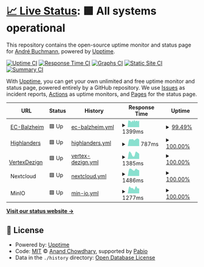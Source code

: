 # [📈 Live Status](https://status.schliesser.dev): <!--live status--> **🟩 All systems operational**

This repository contains the open-source uptime monitor and status page for [André Buchmann](https://status.schliesser.dev), powered by [Upptime](https://github.com/upptime/upptime).

[![Uptime CI](https://github.com/schliesser/upptime/workflows/Uptime%20CI/badge.svg)](https://github.com/schliesser/upptime/actions?query=workflow%3A%22Uptime+CI%22)
[![Response Time CI](https://github.com/schliesser/upptime/workflows/Response%20Time%20CI/badge.svg)](https://github.com/schliesser/upptime/actions?query=workflow%3A%22Response+Time+CI%22)
[![Graphs CI](https://github.com/schliesser/upptime/workflows/Graphs%20CI/badge.svg)](https://github.com/schliesser/upptime/actions?query=workflow%3A%22Graphs+CI%22)
[![Static Site CI](https://github.com/schliesser/upptime/workflows/Static%20Site%20CI/badge.svg)](https://github.com/schliesser/upptime/actions?query=workflow%3A%22Static+Site+CI%22)
[![Summary CI](https://github.com/schliesser/upptime/workflows/Summary%20CI/badge.svg)](https://github.com/schliesser/upptime/actions?query=workflow%3A%22Summary+CI%22)

With [Upptime](https://upptime.js.org), you can get your own unlimited and free uptime monitor and status page, powered entirely by a GitHub repository. We use [Issues](https://github.com/schliesser/upptime/issues) as incident reports, [Actions](https://github.com/schliesser/upptime/actions) as uptime monitors, and [Pages](https://status.schliesser.dev) for the status page.

<!--start: status pages-->
<!-- This summary is generated by Upptime (https://github.com/upptime/upptime) -->
<!-- Do not edit this manually, your changes will be overwritten -->
<!-- prettier-ignore -->
| URL | Status | History | Response Time | Uptime |
| --- | ------ | ------- | ------------- | ------ |
| <img alt="" src="https://status.schliesser.dev/ec-balzheim.png" height="13"> [EC-Balzheim](https://www.ec-balzheim.de) | 🟩 Up | [ec-balzheim.yml](https://github.com/schliesser/upptime/commits/HEAD/history/ec-balzheim.yml) | <details><summary><img alt="Response time graph" src="./graphs/ec-balzheim/response-time-week.png" height="20"> 1399ms</summary><br><a href="https://status.schliesser.dev/history/ec-balzheim"><img alt="Response time 1282" src="https://img.shields.io/endpoint?url=https%3A%2F%2Fraw.githubusercontent.com%2Fschliesser%2Fupptime%2FHEAD%2Fapi%2Fec-balzheim%2Fresponse-time.json"></a><br><a href="https://status.schliesser.dev/history/ec-balzheim"><img alt="24-hour response time 1332" src="https://img.shields.io/endpoint?url=https%3A%2F%2Fraw.githubusercontent.com%2Fschliesser%2Fupptime%2FHEAD%2Fapi%2Fec-balzheim%2Fresponse-time-day.json"></a><br><a href="https://status.schliesser.dev/history/ec-balzheim"><img alt="7-day response time 1399" src="https://img.shields.io/endpoint?url=https%3A%2F%2Fraw.githubusercontent.com%2Fschliesser%2Fupptime%2FHEAD%2Fapi%2Fec-balzheim%2Fresponse-time-week.json"></a><br><a href="https://status.schliesser.dev/history/ec-balzheim"><img alt="30-day response time 1449" src="https://img.shields.io/endpoint?url=https%3A%2F%2Fraw.githubusercontent.com%2Fschliesser%2Fupptime%2FHEAD%2Fapi%2Fec-balzheim%2Fresponse-time-month.json"></a><br><a href="https://status.schliesser.dev/history/ec-balzheim"><img alt="1-year response time 1282" src="https://img.shields.io/endpoint?url=https%3A%2F%2Fraw.githubusercontent.com%2Fschliesser%2Fupptime%2FHEAD%2Fapi%2Fec-balzheim%2Fresponse-time-year.json"></a></details> | <details><summary><a href="https://status.schliesser.dev/history/ec-balzheim">99.49%</a></summary><a href="https://status.schliesser.dev/history/ec-balzheim"><img alt="All-time uptime 99.52%" src="https://img.shields.io/endpoint?url=https%3A%2F%2Fraw.githubusercontent.com%2Fschliesser%2Fupptime%2FHEAD%2Fapi%2Fec-balzheim%2Fuptime.json"></a><br><a href="https://status.schliesser.dev/history/ec-balzheim"><img alt="24-hour uptime 98.68%" src="https://img.shields.io/endpoint?url=https%3A%2F%2Fraw.githubusercontent.com%2Fschliesser%2Fupptime%2FHEAD%2Fapi%2Fec-balzheim%2Fuptime-day.json"></a><br><a href="https://status.schliesser.dev/history/ec-balzheim"><img alt="7-day uptime 99.49%" src="https://img.shields.io/endpoint?url=https%3A%2F%2Fraw.githubusercontent.com%2Fschliesser%2Fupptime%2FHEAD%2Fapi%2Fec-balzheim%2Fuptime-week.json"></a><br><a href="https://status.schliesser.dev/history/ec-balzheim"><img alt="30-day uptime 99.04%" src="https://img.shields.io/endpoint?url=https%3A%2F%2Fraw.githubusercontent.com%2Fschliesser%2Fupptime%2FHEAD%2Fapi%2Fec-balzheim%2Fuptime-month.json"></a><br><a href="https://status.schliesser.dev/history/ec-balzheim"><img alt="1-year uptime 99.52%" src="https://img.shields.io/endpoint?url=https%3A%2F%2Fraw.githubusercontent.com%2Fschliesser%2Fupptime%2FHEAD%2Fapi%2Fec-balzheim%2Fuptime-year.json"></a></details>
| <img alt="" src="https://status.schliesser.dev/highlanders.png" height="13"> [Highlanders](https://highlanders.club) | 🟩 Up | [highlanders.yml](https://github.com/schliesser/upptime/commits/HEAD/history/highlanders.yml) | <details><summary><img alt="Response time graph" src="./graphs/highlanders/response-time-week.png" height="20"> 787ms</summary><br><a href="https://status.schliesser.dev/history/highlanders"><img alt="Response time 823" src="https://img.shields.io/endpoint?url=https%3A%2F%2Fraw.githubusercontent.com%2Fschliesser%2Fupptime%2FHEAD%2Fapi%2Fhighlanders%2Fresponse-time.json"></a><br><a href="https://status.schliesser.dev/history/highlanders"><img alt="24-hour response time 760" src="https://img.shields.io/endpoint?url=https%3A%2F%2Fraw.githubusercontent.com%2Fschliesser%2Fupptime%2FHEAD%2Fapi%2Fhighlanders%2Fresponse-time-day.json"></a><br><a href="https://status.schliesser.dev/history/highlanders"><img alt="7-day response time 787" src="https://img.shields.io/endpoint?url=https%3A%2F%2Fraw.githubusercontent.com%2Fschliesser%2Fupptime%2FHEAD%2Fapi%2Fhighlanders%2Fresponse-time-week.json"></a><br><a href="https://status.schliesser.dev/history/highlanders"><img alt="30-day response time 807" src="https://img.shields.io/endpoint?url=https%3A%2F%2Fraw.githubusercontent.com%2Fschliesser%2Fupptime%2FHEAD%2Fapi%2Fhighlanders%2Fresponse-time-month.json"></a><br><a href="https://status.schliesser.dev/history/highlanders"><img alt="1-year response time 823" src="https://img.shields.io/endpoint?url=https%3A%2F%2Fraw.githubusercontent.com%2Fschliesser%2Fupptime%2FHEAD%2Fapi%2Fhighlanders%2Fresponse-time-year.json"></a></details> | <details><summary><a href="https://status.schliesser.dev/history/highlanders">100.00%</a></summary><a href="https://status.schliesser.dev/history/highlanders"><img alt="All-time uptime 99.99%" src="https://img.shields.io/endpoint?url=https%3A%2F%2Fraw.githubusercontent.com%2Fschliesser%2Fupptime%2FHEAD%2Fapi%2Fhighlanders%2Fuptime.json"></a><br><a href="https://status.schliesser.dev/history/highlanders"><img alt="24-hour uptime 100.00%" src="https://img.shields.io/endpoint?url=https%3A%2F%2Fraw.githubusercontent.com%2Fschliesser%2Fupptime%2FHEAD%2Fapi%2Fhighlanders%2Fuptime-day.json"></a><br><a href="https://status.schliesser.dev/history/highlanders"><img alt="7-day uptime 100.00%" src="https://img.shields.io/endpoint?url=https%3A%2F%2Fraw.githubusercontent.com%2Fschliesser%2Fupptime%2FHEAD%2Fapi%2Fhighlanders%2Fuptime-week.json"></a><br><a href="https://status.schliesser.dev/history/highlanders"><img alt="30-day uptime 100.00%" src="https://img.shields.io/endpoint?url=https%3A%2F%2Fraw.githubusercontent.com%2Fschliesser%2Fupptime%2FHEAD%2Fapi%2Fhighlanders%2Fuptime-month.json"></a><br><a href="https://status.schliesser.dev/history/highlanders"><img alt="1-year uptime 99.99%" src="https://img.shields.io/endpoint?url=https%3A%2F%2Fraw.githubusercontent.com%2Fschliesser%2Fupptime%2FHEAD%2Fapi%2Fhighlanders%2Fuptime-year.json"></a></details>
| <img alt="" src="https://status.schliesser.dev/vertexdezign.png" height="13"> [VertexDezign](https://vertexdezign.net) | 🟩 Up | [vertex-dezign.yml](https://github.com/schliesser/upptime/commits/HEAD/history/vertex-dezign.yml) | <details><summary><img alt="Response time graph" src="./graphs/vertex-dezign/response-time-week.png" height="20"> 1385ms</summary><br><a href="https://status.schliesser.dev/history/vertex-dezign"><img alt="Response time 1221" src="https://img.shields.io/endpoint?url=https%3A%2F%2Fraw.githubusercontent.com%2Fschliesser%2Fupptime%2FHEAD%2Fapi%2Fvertex-dezign%2Fresponse-time.json"></a><br><a href="https://status.schliesser.dev/history/vertex-dezign"><img alt="24-hour response time 1323" src="https://img.shields.io/endpoint?url=https%3A%2F%2Fraw.githubusercontent.com%2Fschliesser%2Fupptime%2FHEAD%2Fapi%2Fvertex-dezign%2Fresponse-time-day.json"></a><br><a href="https://status.schliesser.dev/history/vertex-dezign"><img alt="7-day response time 1385" src="https://img.shields.io/endpoint?url=https%3A%2F%2Fraw.githubusercontent.com%2Fschliesser%2Fupptime%2FHEAD%2Fapi%2Fvertex-dezign%2Fresponse-time-week.json"></a><br><a href="https://status.schliesser.dev/history/vertex-dezign"><img alt="30-day response time 1212" src="https://img.shields.io/endpoint?url=https%3A%2F%2Fraw.githubusercontent.com%2Fschliesser%2Fupptime%2FHEAD%2Fapi%2Fvertex-dezign%2Fresponse-time-month.json"></a><br><a href="https://status.schliesser.dev/history/vertex-dezign"><img alt="1-year response time 1221" src="https://img.shields.io/endpoint?url=https%3A%2F%2Fraw.githubusercontent.com%2Fschliesser%2Fupptime%2FHEAD%2Fapi%2Fvertex-dezign%2Fresponse-time-year.json"></a></details> | <details><summary><a href="https://status.schliesser.dev/history/vertex-dezign">100.00%</a></summary><a href="https://status.schliesser.dev/history/vertex-dezign"><img alt="All-time uptime 99.99%" src="https://img.shields.io/endpoint?url=https%3A%2F%2Fraw.githubusercontent.com%2Fschliesser%2Fupptime%2FHEAD%2Fapi%2Fvertex-dezign%2Fuptime.json"></a><br><a href="https://status.schliesser.dev/history/vertex-dezign"><img alt="24-hour uptime 100.00%" src="https://img.shields.io/endpoint?url=https%3A%2F%2Fraw.githubusercontent.com%2Fschliesser%2Fupptime%2FHEAD%2Fapi%2Fvertex-dezign%2Fuptime-day.json"></a><br><a href="https://status.schliesser.dev/history/vertex-dezign"><img alt="7-day uptime 100.00%" src="https://img.shields.io/endpoint?url=https%3A%2F%2Fraw.githubusercontent.com%2Fschliesser%2Fupptime%2FHEAD%2Fapi%2Fvertex-dezign%2Fuptime-week.json"></a><br><a href="https://status.schliesser.dev/history/vertex-dezign"><img alt="30-day uptime 100.00%" src="https://img.shields.io/endpoint?url=https%3A%2F%2Fraw.githubusercontent.com%2Fschliesser%2Fupptime%2FHEAD%2Fapi%2Fvertex-dezign%2Fuptime-month.json"></a><br><a href="https://status.schliesser.dev/history/vertex-dezign"><img alt="1-year uptime 99.99%" src="https://img.shields.io/endpoint?url=https%3A%2F%2Fraw.githubusercontent.com%2Fschliesser%2Fupptime%2FHEAD%2Fapi%2Fvertex-dezign%2Fuptime-year.json"></a></details>
| <img alt="" src="https://status.schliesser.dev/nextcloud.png" height="13"> Nextcloud | 🟩 Up | [nextcloud.yml](https://github.com/schliesser/upptime/commits/HEAD/history/nextcloud.yml) | <details><summary><img alt="Response time graph" src="./graphs/nextcloud/response-time-week.png" height="20"> 1486ms</summary><br><a href="https://status.schliesser.dev/history/nextcloud"><img alt="Response time 1476" src="https://img.shields.io/endpoint?url=https%3A%2F%2Fraw.githubusercontent.com%2Fschliesser%2Fupptime%2FHEAD%2Fapi%2Fnextcloud%2Fresponse-time.json"></a><br><a href="https://status.schliesser.dev/history/nextcloud"><img alt="24-hour response time 1319" src="https://img.shields.io/endpoint?url=https%3A%2F%2Fraw.githubusercontent.com%2Fschliesser%2Fupptime%2FHEAD%2Fapi%2Fnextcloud%2Fresponse-time-day.json"></a><br><a href="https://status.schliesser.dev/history/nextcloud"><img alt="7-day response time 1486" src="https://img.shields.io/endpoint?url=https%3A%2F%2Fraw.githubusercontent.com%2Fschliesser%2Fupptime%2FHEAD%2Fapi%2Fnextcloud%2Fresponse-time-week.json"></a><br><a href="https://status.schliesser.dev/history/nextcloud"><img alt="30-day response time 1443" src="https://img.shields.io/endpoint?url=https%3A%2F%2Fraw.githubusercontent.com%2Fschliesser%2Fupptime%2FHEAD%2Fapi%2Fnextcloud%2Fresponse-time-month.json"></a><br><a href="https://status.schliesser.dev/history/nextcloud"><img alt="1-year response time 1476" src="https://img.shields.io/endpoint?url=https%3A%2F%2Fraw.githubusercontent.com%2Fschliesser%2Fupptime%2FHEAD%2Fapi%2Fnextcloud%2Fresponse-time-year.json"></a></details> | <details><summary><a href="https://status.schliesser.dev/history/nextcloud">100.00%</a></summary><a href="https://status.schliesser.dev/history/nextcloud"><img alt="All-time uptime 99.88%" src="https://img.shields.io/endpoint?url=https%3A%2F%2Fraw.githubusercontent.com%2Fschliesser%2Fupptime%2FHEAD%2Fapi%2Fnextcloud%2Fuptime.json"></a><br><a href="https://status.schliesser.dev/history/nextcloud"><img alt="24-hour uptime 100.00%" src="https://img.shields.io/endpoint?url=https%3A%2F%2Fraw.githubusercontent.com%2Fschliesser%2Fupptime%2FHEAD%2Fapi%2Fnextcloud%2Fuptime-day.json"></a><br><a href="https://status.schliesser.dev/history/nextcloud"><img alt="7-day uptime 100.00%" src="https://img.shields.io/endpoint?url=https%3A%2F%2Fraw.githubusercontent.com%2Fschliesser%2Fupptime%2FHEAD%2Fapi%2Fnextcloud%2Fuptime-week.json"></a><br><a href="https://status.schliesser.dev/history/nextcloud"><img alt="30-day uptime 100.00%" src="https://img.shields.io/endpoint?url=https%3A%2F%2Fraw.githubusercontent.com%2Fschliesser%2Fupptime%2FHEAD%2Fapi%2Fnextcloud%2Fuptime-month.json"></a><br><a href="https://status.schliesser.dev/history/nextcloud"><img alt="1-year uptime 99.88%" src="https://img.shields.io/endpoint?url=https%3A%2F%2Fraw.githubusercontent.com%2Fschliesser%2Fupptime%2FHEAD%2Fapi%2Fnextcloud%2Fuptime-year.json"></a></details>
| <img alt="" src="https://status.schliesser.dev/minio.png" height="13"> MinIO | 🟩 Up | [min-io.yml](https://github.com/schliesser/upptime/commits/HEAD/history/min-io.yml) | <details><summary><img alt="Response time graph" src="./graphs/min-io/response-time-week.png" height="20"> 1277ms</summary><br><a href="https://status.schliesser.dev/history/min-io"><img alt="Response time 1369" src="https://img.shields.io/endpoint?url=https%3A%2F%2Fraw.githubusercontent.com%2Fschliesser%2Fupptime%2FHEAD%2Fapi%2Fmin-io%2Fresponse-time.json"></a><br><a href="https://status.schliesser.dev/history/min-io"><img alt="24-hour response time 1145" src="https://img.shields.io/endpoint?url=https%3A%2F%2Fraw.githubusercontent.com%2Fschliesser%2Fupptime%2FHEAD%2Fapi%2Fmin-io%2Fresponse-time-day.json"></a><br><a href="https://status.schliesser.dev/history/min-io"><img alt="7-day response time 1277" src="https://img.shields.io/endpoint?url=https%3A%2F%2Fraw.githubusercontent.com%2Fschliesser%2Fupptime%2FHEAD%2Fapi%2Fmin-io%2Fresponse-time-week.json"></a><br><a href="https://status.schliesser.dev/history/min-io"><img alt="30-day response time 1281" src="https://img.shields.io/endpoint?url=https%3A%2F%2Fraw.githubusercontent.com%2Fschliesser%2Fupptime%2FHEAD%2Fapi%2Fmin-io%2Fresponse-time-month.json"></a><br><a href="https://status.schliesser.dev/history/min-io"><img alt="1-year response time 1369" src="https://img.shields.io/endpoint?url=https%3A%2F%2Fraw.githubusercontent.com%2Fschliesser%2Fupptime%2FHEAD%2Fapi%2Fmin-io%2Fresponse-time-year.json"></a></details> | <details><summary><a href="https://status.schliesser.dev/history/min-io">100.00%</a></summary><a href="https://status.schliesser.dev/history/min-io"><img alt="All-time uptime 100.00%" src="https://img.shields.io/endpoint?url=https%3A%2F%2Fraw.githubusercontent.com%2Fschliesser%2Fupptime%2FHEAD%2Fapi%2Fmin-io%2Fuptime.json"></a><br><a href="https://status.schliesser.dev/history/min-io"><img alt="24-hour uptime 100.00%" src="https://img.shields.io/endpoint?url=https%3A%2F%2Fraw.githubusercontent.com%2Fschliesser%2Fupptime%2FHEAD%2Fapi%2Fmin-io%2Fuptime-day.json"></a><br><a href="https://status.schliesser.dev/history/min-io"><img alt="7-day uptime 100.00%" src="https://img.shields.io/endpoint?url=https%3A%2F%2Fraw.githubusercontent.com%2Fschliesser%2Fupptime%2FHEAD%2Fapi%2Fmin-io%2Fuptime-week.json"></a><br><a href="https://status.schliesser.dev/history/min-io"><img alt="30-day uptime 100.00%" src="https://img.shields.io/endpoint?url=https%3A%2F%2Fraw.githubusercontent.com%2Fschliesser%2Fupptime%2FHEAD%2Fapi%2Fmin-io%2Fuptime-month.json"></a><br><a href="https://status.schliesser.dev/history/min-io"><img alt="1-year uptime 100.00%" src="https://img.shields.io/endpoint?url=https%3A%2F%2Fraw.githubusercontent.com%2Fschliesser%2Fupptime%2FHEAD%2Fapi%2Fmin-io%2Fuptime-year.json"></a></details>

<!--end: status pages-->

[**Visit our status website →**](https://status.schliesser.dev)

## 📄 License

- Powered by: [Upptime](https://github.com/upptime/upptime)
- Code: [MIT](./LICENSE) © [Anand Chowdhary](https://anandchowdhary.com), supported by [Pabio](https://pabio.com)
- Data in the `./history` directory: [Open Database License](https://opendatacommons.org/licenses/odbl/1-0/)
